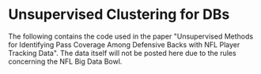 # Unsupervised Clustering for DBs

The following contains the code used in the paper "Unsupervised Methods for Identifying Pass Coverage Among Defensive Backs with NFL Player Tracking Data". The data itself will not be posted here due to the rules concerning the NFL Big Data Bowl. 